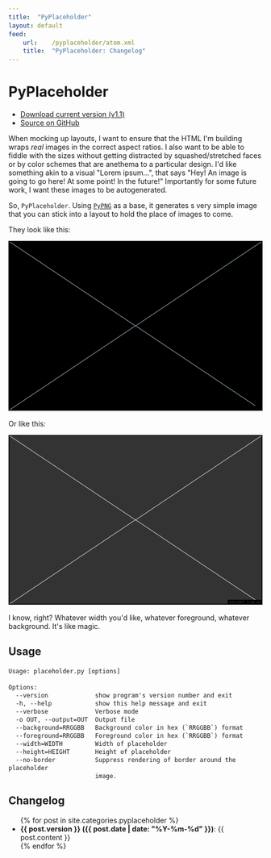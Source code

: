 ```yaml
---
title:  "PyPlaceholder"
layout: default
feed:   
    url:    /pyplaceholder/atom.xml
    title:  "PyPlaceholder: Changelog"
---
```

PyPlaceholder
=============

<ul class="actions">
  <li><a href="http://github.com/mikewest/pyplaceholder/tarball/v1.1" class="cta">Download current version (v1.1)</a></li> 
  <li><a href="http://github.com/mikewest/pyplaceholder" class="cta">Source on GitHub</a></li> 
</ul>

When mocking up layouts, I want to ensure that the HTML I'm building wraps
_real_ images in the correct aspect ratios.  I also want to be able to fiddle
with the sizes without getting distracted by squashed/stretched faces or by
color schemes that are anethema to a particular design.  I'd
like something akin to a visual "Lorem ipsum...", that says "Hey!  An image
is going to go here!  At some point!  In the future!"  Importantly for some
future work, I want these images to be autogenerated.

So, `PyPlaceholder`.  Using [`PyPNG`][pypng] as a base, it generates s very
simple image that you can stick into a layout to hold the place of images 
to come.

They look like this:

<img src="./demo1.png" alt="Demonstration image goes here." width="600" height="337">

Or like this:

<img src="./demo2.png" alt="Demonstration image goes here." width="600" height="337">

I know, right?  Whatever width you'd like, whatever foreground, whatever
background.  It's like magic.

[pypng]: http://pypng.googlecode.com/svn/trunk/code/png.py

Usage
-----

    Usage: placeholder.py [options]

    Options:
      --version             show program's version number and exit
      -h, --help            show this help message and exit
      --verbose             Verbose mode
      -o OUT, --output=OUT  Output file
      --background=RRGGBB   Background color in hex (`RRGGBB`) format
      --foreground=RRGGBB   Foreground color in hex (`RRGGBB`) format
      --width=WIDTH         Width of placeholder
      --height=HEIGHT       Height of placeholder
      --no-border           Suppress rendering of border around the placeholder
                            image.
    
Changelog
---------

<ul>
{% for post in site.categories.pyplaceholder %}
  <li><strong>{{ post.version }} ({{ post.date | date: "%Y-%m-%d" }})</strong>: {{ post.content }}</li>
{% endfor %}
</ul>
